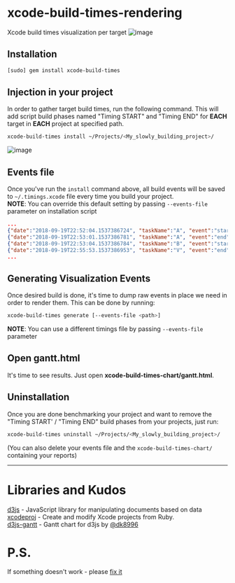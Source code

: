# xcode-build-times-rendering

Xcode build times visualization per target
![image](https://user-images.githubusercontent.com/119268/45782819-abd2aa00-bc6c-11e8-9ee0-114c020f238a.png)

## Installation

```sh
[sudo] gem install xcode-build-times
```

## Injection in your project

In order to gather target build times, run the following command. This will add script build phases named "Timing START" and "Timing END" for **EACH** target in **EACH** project at specified path.

```sh
xcode-build-times install ~/Projects/<My_slowly_building_project>/
```

![image](https://user-images.githubusercontent.com/119268/45782420-898c5c80-bc6b-11e8-9200-d54dbc5ea56f.png)

## Events file

Once you've run the `install` command above, all build events will be saved to `~/.timings.xcode` file every time you build your project.  
**NOTE**: You can override this default setting by passing `--events-file` parameter on installation script

```json
...
{"date":"2018-09-19T22:52:04.1537386724", "taskName":"A", "event":"start"},
{"date":"2018-09-19T22:53:01.1537386781", "taskName":"A", "event":"end"},
{"date":"2018-09-19T22:53:04.1537386784", "taskName":"B", "event":"start"},
{"date":"2018-09-19T22:55:53.1537386953", "taskName":"V", "event":"end"},
...
```

## Generating Visualization Events

Once desired build is done, it's time to dump raw events in place we need in order to render them.
This can be done by running:

```sh
xcode-build-times generate [--events-file <path>]
```

**NOTE**: You can use a different timings file by passing `--events-file` parameter

## Open gantt.html

It's time to see results. Just open **xcode-build-times-chart/gantt.html**.

## Uninstallation

Once you are done benchmarking your project and want to remove the "Timing START' / "Timing END" build phases from your projects, just run:

```sh
xcode-build-times uninstall ~/Projects/<My_slowly_building_project>/
```

(You can also delete your events file and the `xcode-build-times-chart/` containing your reports)

---

# Libraries and Kudos

[d3js](https://d3js.org/) - JavaScript library for manipulating documents based on data  
[xcodeproj](https://github.com/CocoaPods/Xcodeproj) - Create and modify Xcode projects from Ruby.  
[d3js-gantt](https://github.com/dk8996/Gantt-Chart) - Gantt chart for d3js by [@dk8996](https://github.com/dk8996)

# P.S.

If something doesn't work - please [fix it](https://github.com/PaulTaykalo/xcode-build-times-rendering/pulls)
